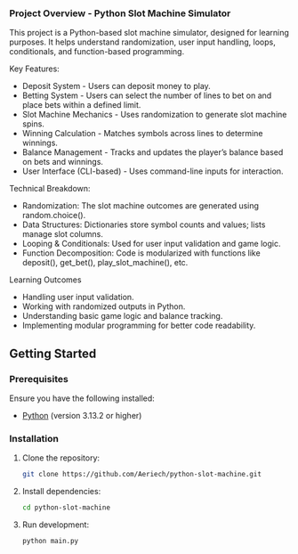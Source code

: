 ### Project Overview - Python Slot Machine Simulator
This project is a Python-based slot machine simulator, designed for learning purposes. It helps understand randomization, user input handling, loops, conditionals, and function-based programming.

Key Features:
   - Deposit System - Users can deposit money to play.
   - Betting System - Users can select the number of lines to bet on and place bets within a defined limit.
   - Slot Machine Mechanics - Uses randomization to generate slot machine spins.
   - Winning Calculation - Matches symbols across lines to determine winnings.
   - Balance Management - Tracks and updates the player’s balance based on bets and winnings.
   - User Interface (CLI-based) - Uses command-line inputs for interaction.

Technical Breakdown:
   - Randomization: The slot machine outcomes are generated using random.choice().
   - Data Structures: Dictionaries store symbol counts and values; lists manage slot columns.
   - Looping & Conditionals: Used for user input validation and game logic.
   - Function Decomposition: Code is modularized with functions like deposit(), get_bet(), play_slot_machine(), etc.

Learning Outcomes
   - Handling user input validation.
   - Working with randomized outputs in Python.
   - Understanding basic game logic and balance tracking.
   - Implementing modular programming for better code readability.
   
## **Getting Started**

### Prerequisites

Ensure you have the following installed:

- [Python](https://www.python.org/downloads/) (version 3.13.2 or higher)

### Installation

1. Clone the repository:

   ```bash
   git clone https://github.com/Aeriech/python-slot-machine.git
   ```

2. Install dependencies:
   ```bash
   cd python-slot-machine
   ```

3. Run development:
   ```bash
   python main.py
   ```